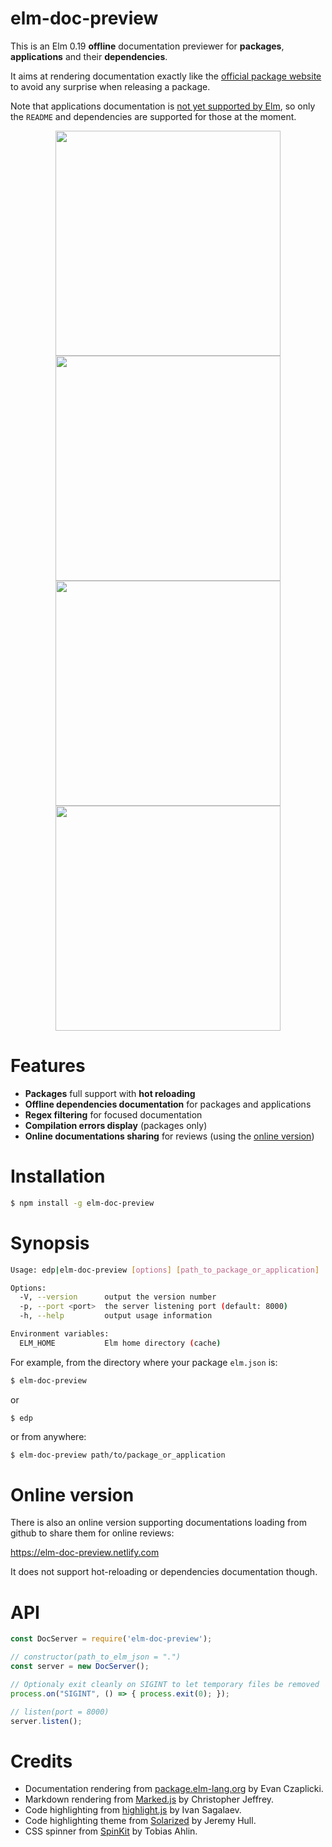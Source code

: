 # elm-doc-preview

This is an Elm 0.19 **offline** documentation previewer for **packages**,
**applications** and their **dependencies**.


It aims at rendering documentation exactly like the
[official package website](https://package.elm-lang.org) to avoid
any surprise when releasing a package.

Note that applications documentation is
[not yet supported by Elm](https://github.com/elm/compiler/issues/1835#issuecomment-440080525),
so only the `README` and dependencies are supported for those at the moment.

<p align="center">
  <img src="https://raw.githubusercontent.com/dmy/elm-doc-preview/master/screenshots/regex.png" width="360" />
  <img src="https://raw.githubusercontent.com/dmy/elm-doc-preview/master/screenshots/elm-doc-preview.png" width="360" />
  <img src="https://raw.githubusercontent.com/dmy/elm-doc-preview/master/screenshots/compilation.png" width="360" />
  <img src="https://raw.githubusercontent.com/dmy/elm-doc-preview/master/screenshots/term.png" width="360" />
</p>

# Features

- **Packages** full support with **hot reloading**
- **Offline dependencies documentation** for packages and applications
- **Regex filtering** for focused documentation
- **Compilation errors display** (packages only)
- **Online documentations sharing** for reviews (using the
[online version](#online-version))

# Installation

```sh
$ npm install -g elm-doc-preview
```

# Synopsis

```sh
Usage: edp|elm-doc-preview [options] [path_to_package_or_application]

Options:
  -V, --version      output the version number
  -p, --port <port>  the server listening port (default: 8000)
  -h, --help         output usage information

Environment variables:
  ELM_HOME           Elm home directory (cache)
```

For example, from the directory where your package `elm.json` is:

```sh
$ elm-doc-preview
```

or

```
$ edp
```

or from anywhere:

```sh
$ elm-doc-preview path/to/package_or_application
```

# Online version

There is also an online version supporting documentations loading from github
to share them for online reviews:

https://elm-doc-preview.netlify.com

It does not support hot-reloading or dependencies documentation though.

# API
```javascript
const DocServer = require('elm-doc-preview');

// constructor(path_to_elm_json = ".")
const server = new DocServer();

// Optionaly exit cleanly on SIGINT to let temporary files be removed
process.on("SIGINT", () => { process.exit(0); });

// listen(port = 8000)
server.listen();
```

# Credits

- Documentation rendering from [package.elm-lang.org](https://github.com/elm/package.elm-lang.org) by Evan Czaplicki.
- Markdown rendering from [Marked.js](https://github.com/markedjs/marked) by Christopher Jeffrey.
- Code highlighting from [highlight.js](https://github.com/highlightjs/highlight.js) by Ivan Sagalaev.
- Code highlighting theme from [Solarized](ethanschoonover.com/solarized) by Jeremy Hull.
- CSS spinner from [SpinKit](https://github.com/tobiasahlin/SpinKit) by Tobias Ahlin.
